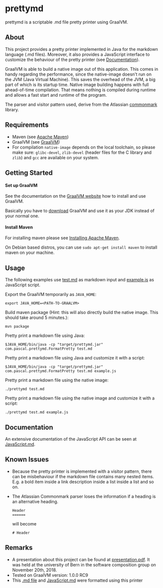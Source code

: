# prettymd
prettymd is a scriptable .md file pretty printer using GraalVM.

## About
This project provides a pretty printer implemented in Java for the markdown language (.md files). Moreover, it also provides a JavaScript interface to customize the behaviour of the pretty printer (see [Documentation](#documentation)).

GraalVM is able to build a native image out of this application. This comes in handy regarding the performance, since the native-image doesn't run on the JVM (Java Virtual Machine). This saves the overhead of the JVM, a big part of which is its startup time. Native image building happens with full ahead-of-time compilation. That means nothing is compiled during runtime and allows a fast start and runtime of the program.

The parser and visitor pattern used, derive from the Atlassian [commonmark](https://github.com/atlassian/commonmark-java) library.

## Requirements

  - Maven (see [Apache Maven](https://maven.apache.org))
  - GraalVM (see [GraalVM](https://www.graalvm.org))
  - For compilation `native-image` depends on the local toolchain, so please make sure: `glibc-devel`, `zlib-devel` (header files for the C library and `zlib`) and `gcc` are available on your system.

## Getting Started

#### Set up GraalVM
See the documentation on the [GraalVM website](https://www.graalvm.org/docs/getting-started/) how to install and use GraalVM.

Basically you have to [download](https://www.graalvm.org/downloads/) GraalVM and use it as your JDK instead of your normal one.

#### Install Maven
For installing maven please see [Installing Apache Maven](https://maven.apache.org/install.html).

On Debian based distros, you can use `sudo apt-get install maven` to install maven on your machine.

## Usage
The following examples use [test.md](test.md) as markdown input and [example.js](example.js) as JavaScript script.

Export the GraalVM temporarily as `JAVA_HOME`:

```
export JAVA_HOME=<PATH-TO-GRAALVM>
```

Build maven package (Hint: this will also directly build the native image. This should take around 5 minutes.):

```
mvn package
```

Pretty print a markdown file using Java:

```
$JAVA_HOME/bin/java -cp "target/prettymd.jar" com.pascal.prettymd.FormatPretty test.md
```

Pretty print a markdown file using Java and customize it with a script:

```
$JAVA_HOME/bin/java -cp "target/prettymd.jar" com.pascal.prettymd.FormatPretty test.md example.js
```

Pretty print a markdown file using the native image:

```
./prettymd test.md
```

Pretty print a markdown file using the native image and customize it with a script:

```
./prettymd test.md example.js
```

## Documentation
An extensive documentation of the JavaScript API can be seen at [JavaScript.md](JavaScript.md).


## Known Issues
  - Because the pretty printer is implemented with a visitor pattern, there can be misbehaviour if the markdown file contains many nested items. E.g. a bold item inside a link description inside a list inside a list and so on.
  - The Atlassian Commonmark parser loses the information if a heading is an alternative heading.

    ```
    Header
    ======
    ```

    will become

    ``` 
    # Header
    ```

## Remarks
  - A presentation about this project can be found at [presentation.pdf](presentation.pdf). It was held at the university of Bern in the software composition group on November 20th, 2018.
  - Tested on GraalVM version: 1.0.0 RC9
  - This [.md file](README.md) and [JavaScript.md](JavaScript.md) were formatted using this printer
